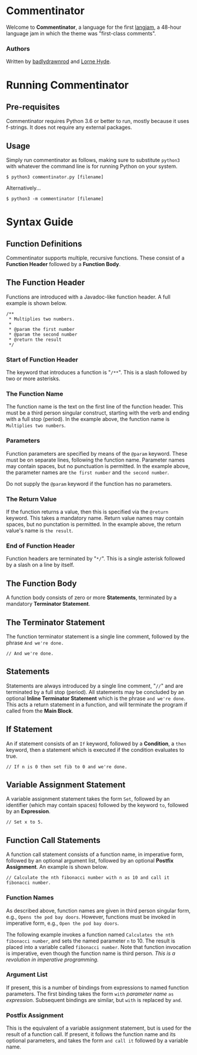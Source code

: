# Commentinator

Welcome to **Commentinator**, a language for the first [langjam](https://github.com/langjam/jam0001), a 48-hour language jam in which the theme was "first-class comments".

### Authors
Written by [badlydrawnrod](https://github.com/badlydrawnrod|badlydrawnrod) and [Lorne Hyde](https://github.com/LorneHyde).

# Running Commentinator
## Pre-requisites
Commentinator requires Python 3.6 or better to run, mostly because it uses f-strings. It does not require any external packages.

## Usage
Simply run commentinator as follows, making sure to substitute `python3` with whatever the command line is for running Python on your system.

```
$ python3 commentinator.py [filename]
```

Alternatively...

```
$ python3 -m commentinator [filename]
```

# Syntax Guide

## Function Definitions

Commentinator supports multiple, recursive functions. These consist of a **Function Header** followed by a **Function Body**.

## The Function Header
Functions are introduced with a Javadoc-like function header. A full example is shown below.

```
/**
 * Multiplies two numbers.
 *
 * @param the first number
 * @param the second number
 * @return the result
 */
```

### Start of Function Header
The keyword that introduces a function is "`/**`". This is a slash followed by two or more asterisks.

### The Function Name
The function name is the text on the first line of the function header. This must be a third person singular construct, starting with the verb and ending with a full stop (period). In the example above, the function name is `Multiplies two numbers`.

### Parameters
Function parameters are specified by means of the `@param` keyword. These must be on separate lines, following the function name. Parameter names may contain spaces, but no punctuation is permitted. In the example above, the parameter names are `the first number` and `the second number`.

Do not supply the `@param` keyword if the function has no parameters.

### The Return Value
If the function returns a value, then this is specified via the `@return` keyword. This takes a mandatory name. Return value names may contain spaces, but no punctation is permitted. In the example above, the return value's name is `the result`.

### End of Function Header
Function headers are terminated by "`*/`". This is a single asterisk followed by a slash on a line by itself.

## The Function Body

A function body consists of zero or more **Statements**, terminated by a mandatory **Terminator Statement**.

## The Terminator Statement
The function terminator statement is a single line comment, followed by the phrase `And we're done.`

```
// And we're done.
```

## Statements
Statements are always introduced by a single line comment, "`//`" and are terminated by a full stop (period). All statements may be concluded by an optional **Inline Terminator Statement** which is the phrase `and we're done`. This acts a return statement in a function, and will terminate the program if called from the **Main Block**.

## If Statement
An if statement consists of an `If` keyword, followed by a **Condition**, a `then` keyword, then a statement which is executed if the condition evaluates to true.

```
// If n is 0 then set fib to 0 and we're done.
```

## Variable Assignment Statement
A variable assignment statement takes the form `Set`, followed by an identifier (which may contain spaces) followed by the keyword `to`, followed by an **Expression**.
```
// Set x to 5.
```

## Function Call Statements
A function call statement consists of a function name, in imperative form, followed by an optional argument list, followed by an optional **Postfix Assignment**. An example is shown below.

```
// Calculate the nth fibonacci number with n as 10 and call it fibonacci number.
```

### Function Names
As described above, function names are given in third person singular form, e.g., `Opens the pod bay doors`. However, functions must be invoked in imperative form, e.g., `Open the pod bay doors`.

The following example invokes a function named `Calculates the nth fibonacci number`, and sets the named parameter `n` to 10. The result is placed into a variable called `fibonacci number`. Note that function invocation is imperative, even though the function name is third person. *This is a revolution in imperative programming.*

### Argument List
If present, this is a number of bindings from expressions to named function parameters. The first binding takes the form `with` *parameter name* `as` *expression*. Subsequent bindings are similar, but `with` is replaced by `and`.

### Postfix Assignment
This is the equivalent of a variable assignment statement, but is used for the result of a function call. If present, it follows the function name and its optional parameters, and takes the form `and call it` followed by a variable name.
